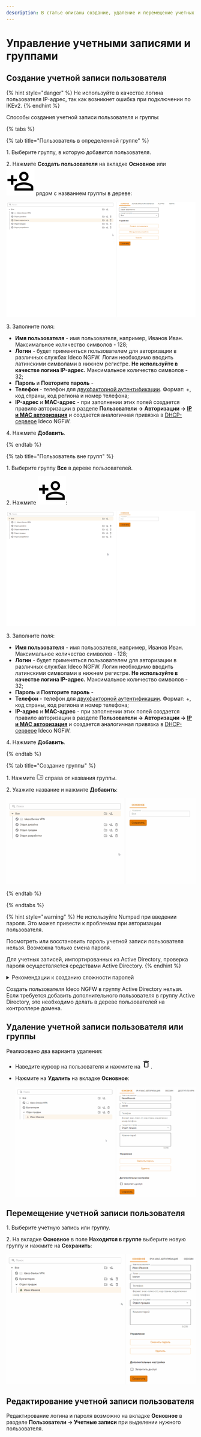 ```yaml
---
description: В статье описаны создание, удаление и перемещение учетных записей пользователей.
---
```


# Управление учетными записями и группами


## Создание учетной записи пользователя

{% hint style="danger" %}
Не используйте в качестве логина пользователя IP-адрес, так как возникнет ошибка при подключении по IKEv2.
{% endhint %}

Способы создания учетной записи пользователя и группы:

{% tabs %}

{% tab title="Пользователь в определенной группе" %}

1\. Выберите группу, в которую добавится пользователя.

2\. Нажмите **Создать пользователя** на вкладке **Основное** или ![](/.gitbook/assets/icon-add-user.png) рядом с названием группы в дереве:

![](/.gitbook/assets/tree2.gif)

3\. Заполните поля:

* **Имя пользователя** - имя пользователя, например, Иванов Иван. Максимальное количество символов - 128;
* **Логин** - будет применяться пользователем для авторизации в различных службах Ideco NGFW. Логин необходимо вводить латинскими символами в нижнем регистре. **Не используйте в качестве логина IP-адрес.** Максимальное количество символов - 32;
* **Пароль** и **Повторите пароль** - 
* **Телефон** - телефон для [двухфакторной аутентификации](/settings/users/two-factor-authentication.md). Формат: +, код страны, код региона и номер телефона;
* **IP-адрес** и **MAC-адрес** - при заполнении этих полей создается правило авторизации в разделе **Пользователи -> Авторизации -> [IP и MAC авторизация](/settings/users/authorization/ip-and-mac-authorization/README.md)** и создается аналогичная привязка в [DHCP-сервере](/settings/services/dhcp.md) Ideco NGFW.

4\. Нажмите **Добавить**.

{% endtab %}

{% tab title="Пользователь вне групп" %}

1\. Выберите группу **Все** в дереве пользователей.

2\. Нажмите ![](/.gitbook/assets/icon-add-user.png):

![](/.gitbook/assets/tree3.gif)

3\. Заполните поля:

* **Имя пользователя** - имя пользователя, например, Иванов Иван. Максимальное количество символов - 128;
* **Логин** - будет применяться пользователем для авторизации в различных службах Ideco NGFW. Логин необходимо вводить латинскими символами в нижнем регистре. **Не используйте в качестве логина IP-адрес.** Максимальное количество символов - 32;
* **Пароль** и **Повторите пароль** - 
* **Телефон** - телефон для [двухфакторной аутентификации](/settings/users/two-factor-authentication.md). Формат: +, код страны, код региона и номер телефона;
* **IP-адрес** и **MAC-адрес** - при заполнении этих полей создается правило авторизации в разделе **Пользователи -> Авторизации -> [IP и MAC авторизация](/settings/users/authorization/ip-and-mac-authorization/README.md)** и создается аналогичная привязка в [DHCP-сервере](/settings/services/dhcp.md) Ideco NGFW.

4\. Нажмите **Добавить**.

{% endtab %}

{% tab title="Создание группы" %}

1\. Нажмите ![](/.gitbook/assets/icon-group.png) справа от названия группы.

2\. Укажите название и нажмите **Добавить**:

![](/.gitbook/assets/tree4.gif)

{% endtab %}

{% endtabs %}

{% hint style="warning" %}
Не используйте Numpad при введении пароля. Это может привести к проблемам при авторизации пользователя.

Посмотреть или восстановить пароль учетной записи пользователя нельзя. Возможна только смена пароля.

Для учетных записей, импортированных из Active Directory, проверка пароля осуществляется средствами Active Directory.
{% endhint %}

<details>

<summary>Рекомендации к созданию сложности паролей</summary>

**Доступна автоматическая генерация пароля!**

* минимальная длина - 11 символов;
* использование строчных и заглавных латинских символов;
* использование цифр и специальных символов.

</details>

Создать пользователя Ideco NGFW в группу Active Directory нельзя. Если требуется добавить дополнительного пользователя в группу Active Directory, это необходимо делать в дереве пользователей на контроллере домена.

## Удаление учетной записи пользователя или группы

Реализовано два варианта удаления:

* Наведите курсор на пользователя и нажмите на ![](/.gitbook/assets/icon-delete2.png).

* Нажмите на **Удалить** на вкладке **Основное**:

    ![](/.gitbook/assets/tree5.gif)

## Перемещение учетной записи пользователя

1\. Выберите учетную запись или группу.

2\. На вкладке **Основное** в поле **Находится в группе** выберите новую группу и нажмите на **Сохранить**:

![](/.gitbook/assets/tree6.gif)

## Редактирование учетной записи пользователя

Редактирование логина и пароля возможно на вкладке **Основное** в разделе **Пользователи -> Учетные записи** при выделении нужного пользователя.
